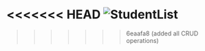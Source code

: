 <<<<<<< HEAD
![StudentList](https://github.com/user-attachments/assets/172fbf1e-5616-4402-a112-0f05ef1d1b64)
=======
>>>>>>> 6eaafa8 (added all CRUD operations)
